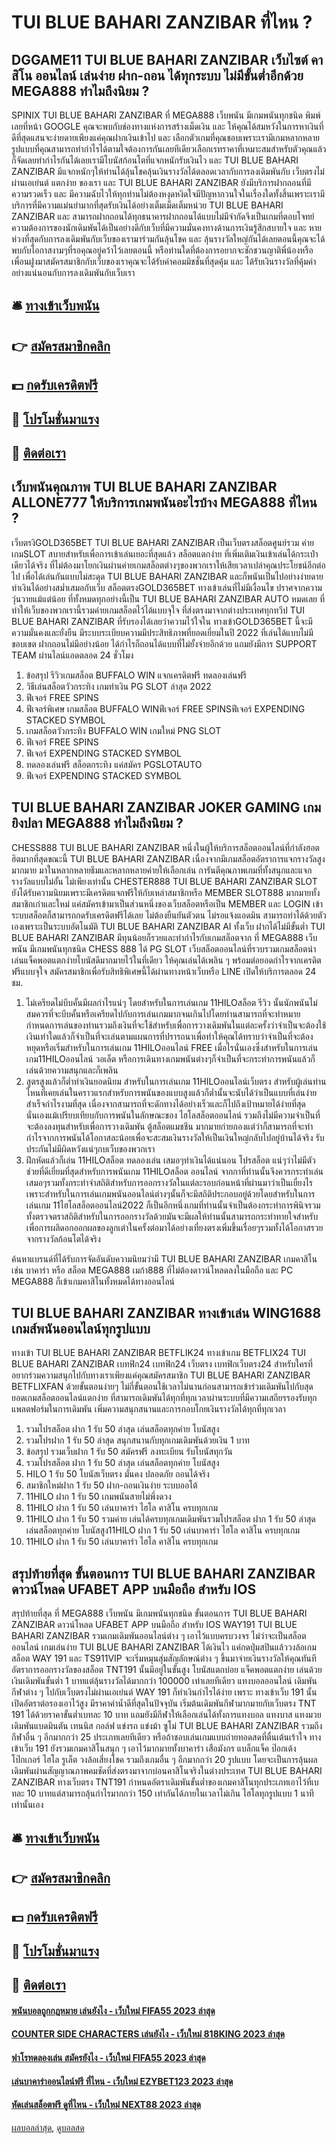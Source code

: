 # TUI BLUE BAHARI ZANZIBAR ที่ไหน ?
## DGGAME11 TUI BLUE BAHARI ZANZIBAR เว็บไซต์ คาสิโน ออนไลน์ เล่นง่าย ฝาก-ถอน ได้ทุกระบบ ไม่มีขั้นต่ำอีกด้วย MEGA888 ทำไมถึงนิยม ?
SPINIX TUI BLUE BAHARI ZANZIBAR ที่ MEGA888 เว็บพนัน มีเกมพนันทุกชนิด พิมพ์เลยที่หน้า GOOGLE คุณจะพบกับช่องทางแห่งการสร้างเม็ดเงิน และ ให้คุณได้สมหวังในการหาเงินที่ดีที่สุดแสนจะง่ายดายเพียงแค่คุณฝากเงินเข้าไป และ เลือกตัวเกมที่คุณชอบเพราะเรามีเกมหลากหลายรูปแบบที่คุณสามารถทำกำไรได้ตามใจต้องการกันเลยทีเดียวเลือกเรทราคาที่เหมาะสมสำหรับตัวคุณแล้วก็จัดเลยทำกำไรกันได้เลยเรามีโบนัสก้อนโตที่แจกหนักรับเงินไว และ TUI BLUE BAHARI ZANZIBAR มีแจกหนักๆให้ท่านได้ลุ้นโชคลุ้นเงินรางวัลได้ตลอดเวลากับการลงเดิมพันกับ เว็บตรงไม่ผ่านเอเย่นต์ แตกง่าย ของเรา และ TUI BLUE BAHARI ZANZIBAR ยังมีบริการฝากถอนที่มีความรวดเร็ว และ มีความฉับไวให้ทุกท่านไม่ต้องหงุดหงิดใจมีปัญหากวนใจในเรื่องใดทั้งสิ้นเพราะเรามีบริการที่มีความแม่นยำมากที่สุดรับเงินได้อย่างเต็มเม็ดเต็มหน่วย TUI BLUE BAHARI ZANZIBAR และ สามารถฝากถอนได้ทุกธนาคารฝากถอนได้แบบไม่มีจำกัดจึงเป็นเกมที่ตอบโจทย์ความต้องการของนักเดิมพันได้เป็นอย่างดีกับเว็บที่มีความมั่นคงทางด้านการเงินรู้สึกสบายใจ และ หายห่วงที่สุดกับการลงเดิมพันกับเว็บของเรามาร่วมกันลุ้นโชค และ ลุ้นรางวัลใหญ่กันได้เลยตอนนี้คุณจะได้พบกับโอกาสงามๆที่รอคุณอยู่คว้าไว้เลยตอนนี้ หรือท่านใดที่ต้องการอยากจะชักชวนญาติพี่น้องหรือเพื่อนฝูงมาสมัครสมาชิกกับเว็บของเราคุณจะได้รับค่าคอมมิชชั่นที่สุดคุ้ม และ ได้รับเงินรางวัลที่คุ้มค่าอย่างแน่นอนกับการลงเดิมพันกับเว็บเรา

## 🛎 [ทางเข้าเว็บพนัน](https://bit.ly/3SdLNi2)
## 👉 [สมัครสมาชิกคลิก](https://bit.ly/3SdLNi2)
## 💵 [กดรับเครดิตฟรี](https://bit.ly/3dyRKHj)
## 👑 [โปรโมชั่นมาแรง](https://bit.ly/3dyRKHj)
## 📱 [ติดต่อเรา](https://bit.ly/3dyRKHj)

## เว็บพนันคุณภาพ TUI BLUE BAHARI ZANZIBAR ALLONE777 ให้บริการเกมพนันอะไรบ้าง MEGA888 ที่ไหน ?
เว็บตรงิGOLD365BET TUI BLUE BAHARI ZANZIBAR เป็นเว็บตรงสล็อตศูนย์รวม ค่ายเกมSLOT สบายสำหรับเพื่อการเข้าเล่นเยอะที่สุดแล้ว สล็อตแตกง่าย ที่เพิ่มเติมเงินเข้าเล่นได้กระเป๋าเดียวได้จริง ที่ไม่ต้องมาโยกเงินผ่านค่ายเกมสล็อตต่างๆของพวกเราให้เสียเวลาเปล่าคุณประโยชน์อีกต่อไป เพื่อได้เล่นกันแบบไม่สะดุด TUI BLUE BAHARI ZANZIBAR และก็พนันเป็นไปอย่างง่ายดาย ทำเงินได้อย่างสม่ำเสมอกับเว็บ สล็อตตรงGOLD365BET ทางเข้าเล่นที่ไม่มีเงื่อนไข ปราศจากความวุ่นวายแม้แต่น้อย ที่ทั้งหมดทุกอย่างนี้เป็น TUI BLUE BAHARI ZANZIBAR AUTO หมดเลย ที่ทำให้เว็บของพวกเรานี้รวมค่ายเกมสล็อตไว้ได้แบบจุใจ ที่ส่งตรงมาจากต่างประเทศทุกทวีป TUI BLUE BAHARI ZANZIBAR ที่รับรองได้เลยว่าความไว้ใจใน ทางเข้าGOLD365BET นี้จะมีความมั่นคงและยั่งยืน มีระบบระเบียบความมีประสิทธิภาพที่ยอดเยี่ยมในปี 2022 ที่เล่นได้แบบไม่มีขอบเขต ฝากถอนไม่มีอย่างน้อย ได้กำไรก็ถอนได้แบบที่ไม่ยั้งจ่ายอีกด้วย แถมยังมีการ SUPPORT TEAM ผ่านไลน์แอดตลอด 24 ชั่วโมง
1. ข้อสรุป รีวิวเกมสล็อต BUFFALO WIN แจกเครดิตฟรี ทดลองเล่นฟรี
2. วิธีเล่นสล็อตวัวกระทิง เกมทำเงิน PG SLOT ล่าสุด 2022
3. ฟีเจอร์ FREE SPINS
4. ฟีเจอร์พิเศษ เกมสล็อต BUFFALO WINฟีเจอร์ FREE SPINSฟีเจอร์ EXPENDING STACKED SYMBOL
5. เกมสล็อตวัวกระทิง BUFFALO WIN เกมใหม่ PNG SLOT
6. ฟีเจอร์ FREE SPINS
7. ฟีเจอร์ EXPENDING STACKED SYMBOL
8. ทดลองเล่นฟรี สล็อตกระทิง แค่สมัคร PGSLOTAUTO
9. ฟีเจอร์ EXPENDING STACKED SYMBOL

## TUI BLUE BAHARI ZANZIBAR JOKER GAMING เกมยิงปลา MEGA888 ทำไมถึงนิยม ?
CHESS888 TUI BLUE BAHARI ZANZIBAR หนึ่งในผู้ให้บริการสล็อตออนไลน์ที่กำลังฮอตฮิตมากที่สุดขณะนี้ TUI BLUE BAHARI ZANZIBAR เนื่องจากมีเกมสล็อตอัตราการแจกรางวัลสูงมากมาย มาในหลากหลายธีมและหลากหลายค่ายให้เลือกเล่น การันตีคุณภาพเกมที่ทั้งสนุกและแจกรางวัลแบบไม่อั้น ไม่เพียงเท่านั้น CHESTER888 TUI BLUE BAHARI ZANZIBAR SLOT ยังได้รับความนิยมเพราะมีเครดิตแจกฟรีให้กับเหล่าสมาชิกหรือ MEMBER SLOT888 มากมายทั้งสมาชิกเก่าและใหม่ แค่สมัครเข้ามาเป็นส่วนหนึ่งของเว็บสล็อตหรือเป็น MEMBER และ LOGIN เข้าระบบสล็อตก็สามารถกดรับเครดิตฟรีได้เลย ไม่ต้องยืนยันตัวตน ไม่รอแจ้งแอดมิน สามารถทำได้ด้วยตัวเองเพราะเป็นระบบอัตโนมัติ TUI BLUE BAHARI ZANZIBAR AI ทั้งเว็บ ฝากได้ไม่มีขั้นต่ำ TUI BLUE BAHARI ZANZIBAR มีทุนน้อยก็รวยและทำกำไรกับเกมสล็อตจาก ที่ MEGA888 เว็บพนัน มีเกมพนันทุกชนิด CHESS 888 ได้
PG SLOT เว็บสล็อตออนไลน์ที่รวบรวมเกมสล็อตน่าเล่นแจ็คพอตแตกง่ายโบนัสดีมากมายไว้ในที่เดียว ให้คุณเล่นได้เพลิน ๆ พร้อมต่อยอดกำไรจากเครดิตฟรีแบบจุใจ สมัครสมาชิกเพื่อรับสิทธิพิเศษนี้ได้ผ่านทางหน้าเว็บหรือ LINE เปิดให้บริการตลอด 24 ชม.
1. ไม่เครียดไม่บีบคั้นมีผลกำไรแน่ๆ โดยสำหรับในการเล่นเกม 11HILOสล็อต รีวิว นั้นนักพนันไม่สมควรที่จะบีบคั้นหรือเครียดไปกับการเล่นเกมมากจนเกินไปโดยท่านสามารถที่จะทำหมายกำหนดการเล่นของท่านรวมถึงเงินที่จะใช้สำหรับเพื่อการวางเดิมพันในแต่ละครั้งว่าจำเป็นจะต้องใช้เงินเท่าใดแล้วก็จำเป็นที่จะเล่นตามแผนการที่ปรารถนาเพื่อทำให้คุณได้ทราบว่าจำเป็นที่จะต้องหยุดหรือเริ่มสำหรับในการเล่นเกม 11HILOออนไลน์ FREE เมื่อไรนั่นเองซึ่งสำหรับในการเล่น เกม11HILOออนไลน์ วอเล็ต หรือการเดินทางเกมพนันต่างๆก็จำเป็นที่จะกระทำการพนันแล้วก็เล่นด้วยความสนุกและก็เพลิน
2. สูตรสูงแล้วก็ต่ำทำเงินยอดนิยม สำหรับในการเล่นเกม 11HILOออนไลน์เว็บตรง สำหรับผู้เล่นท่านไหนที่เคยเล่นในคราวแรกสำหรับการพนันของแบบสูงแล้วก็ต่ำนั้นจะนับได้ว่าเป็นแบบที่เล่นง่ายสำเร็จกำไรงามที่สุด เนื่องจากสามารถที่จะดักทางได้อย่างเร็วและก็ไปถึงเป้าหมายได้ง่ายที่สุดนั่นเองแม้เปรียบเทียบกับการพนันในลักษณะของ ไฮโลสล็อตออนไลน์ รวมถึงไม่มีความจำเป็นที่จะต้องลงทุนสำหรับเพื่อการวางเดิมพัน ตู้สล็อตแมชชีน มากมายก่ายกองแต่ว่าก็สามารถที่จะทำกำไรจากการพนันได้โอกาสละน้อยเพื่อจะสะสมเงินรางวัลให้เป็นเงินใหญ่กลับไปอยู่บ้านได้จริง รับประกันไม่มีผิดหวังแน่ๆกบเว็บของพวกเรา
3. ฝึกหัดแล้วก็เล่น 11HILOสล็อต ทดลองเล่น เสมอๆทำเงินได้แน่นอน โปรสล็อต แน่ๆว่าไม่มีตัวช่วยที่ดีเยี่ยมที่สุดสำหรับการพนันเกม 11HILOสล็อต ออนไลน์ จากกาที่ท่านนั้นจึงควรกระทำเล่นเสมอๆรวมทั้งกระทำจำสถิติสำหรับการออกรางวัลในแต่ละรอบก่อนหน้าที่ผ่านมาว่าเป็นเยี่ยงไรเพราะสำหรับในการเล่นเกมพนันออนไลน์ต่างๆนั้นก็จะมีสถิติประกอบอยู่ด้วยโดยสำหรับในการเล่นเกม 11ไฮโลสล็อตออนไลน์2022 ก็เป็นอีกหนึ่งเกมที่ท่านนั้นจำเป็นต้องกระทำการพินิจรวมทั้งตรวจตราสถิติสำหรับในการออกรางวัลด้วยมันจะมีผลให้ท่านนั้นสามารถกระทำทายใจสำหรับเพื่อการผลิดอกออกผลของลูกเต๋าในครั้งต่อมาได้อย่างเที่ยงตรงเพิ่มขึ้นเรื่อยๆรวมทั้งได้โอกาสรวยจากรางวัลก้อนโตได้จริง

ค้นหาแบรนด์ที่ได้รับการจัดอันดับความนิยมว่ามี TUI BLUE BAHARI ZANZIBAR เกมคาสิโน เช่น บาคาร่า หรือ สล็อต MEGA888 เมก้า888 ที่ไม่ต้องดาวน์โหลดลงในมือถือ และ PC MEGA888 ก็เข้าเกมคาสิโนทั้งหมดได้ทางออนไลน์

## TUI BLUE BAHARI ZANZIBAR ทางเข้าเล่น WING1688 เกมส์พนันออนไลน์ทุกรูปแบบ
ทางเข้า TUI BLUE BAHARI ZANZIBAR BETFLIK24 ทางเข้าเกม BETFLIX24 TUI BLUE BAHARI ZANZIBAR เบทฟิก24 เบทฟิก24 เว็บตรง เบทฟิกเว็บตรง24
สำหรับใครที่อยากร่วมความสนุกไปกับทางเราเพียงแค่คุณสมัครสมาชิก TUI BLUE BAHARI ZANZIBAR BETFLIXFAN ด้วยขั้นตอนง่ายๆ ไม่กี่ขั้นตอนใช้เวลาไม่นานก่อนสามารถเข้าร่วมเดิมพันไปกับสุดยอดเกมสล็อตออนไลน์แตกง่าย ที่สามารถเดิมพันได้ทุกที่ทุกเวลาผ่านระบบที่มีความเสถียรรองรับทุกแพลตฟอร์มในการเดิมพัน เพิ่มความสนุกสนานและการกอบโกยเงินรางวัลได้ทุกที่ทุกเวลา
1. รวมโปรสล็อต ฝาก 1 รับ 50 ล่าสุด เล่นสล็อตทุกค่าย โบนัสสูง
2. รวมโปรฝาก 1 รับ 50 ล่าสุด สนุกสนานกับทุกเกมเดิมพันด้วยเงิน 1 บาท
3. ข้อสรุป รวมเว็บฝาก 1 รับ 50 สมัครฟรี ลงทะเบียน รับโบนัสทุกวัน
4. รวมโปรสล็อต ฝาก 1 รับ 50 ล่าสุด เล่นสล็อตทุกค่าย โบนัสสูง
5. HILO 1 รับ 50 โบนัสเว็บตรง มั่นคง ปลอดภัย ถอนได้จริง
6. สมาชิกใหม่ฝาก 1 รับ 50 ฝาก-ถอนเงินง่าย ระบบออโต้
7. 11HILO ฝาก 1 รับ 50 เกมพนันสายไม่พึ่งดวง
8. 11HILO ฝาก 1 รับ 50 เล่นบาคาร่า ไฮโล คาสิโน ครบทุกเกม
9. 11HILO ฝาก 1 รับ 50 รวมค่าย เล่นได้ครบทุกเกมเดิมพันรวมโปรสล็อต ฝาก 1 รับ 50 ล่าสุด เล่นสล็อตทุกค่าย โบนัสสูง11HILO ฝาก 1 รับ 50 เล่นบาคาร่า ไฮโล คาสิโน ครบทุกเกม
10. 11HILO ฝาก 1 รับ 50 เล่นบาคาร่า ไฮโล คาสิโน ครบทุกเกม

## สรุปท้ายที่สุด ขั้นตอนการ TUI BLUE BAHARI ZANZIBAR ดาวน์โหลด UFABET APP บนมือถือ สำหรับ IOS
สรุปท้ายที่สุด ที่ MEGA888 เว็บพนัน มีเกมพนันทุกชนิด ขั้นตอนการ TUI BLUE BAHARI ZANZIBAR ดาวน์โหลด UFABET APP บนมือถือ สำหรับ IOS WAY191 TUI BLUE BAHARI ZANZIBAR รวมเกมเดิมพันออนไลน์ต่าง ๆ เอาไว้แบบครบวงจร ไม่ว่าจะเป็นสล็อตออนไลน์ เกมเล่นง่าย TUI BLUE BAHARI ZANZIBAR ได้เงินไว แค่กดปุ่มสปินแล้ววงล้อเกมสล็อต WAY 191 และ TS911VIP จะเริ่มหมุนสุ่มสัญลักษณ์ต่าง ๆ ขึ้นมาจ่ายเงินรางวัลให้คุณทันที อัตราการออกรางวัลของสล็อต TNT191 นั้นมีอยู่ในขั้นสูง โบนัสแตกบ่อย แจ็คพอตแตกง่าย เล่นด้วยเงินเดิมพันขั้นต่ำ 1 บาทแต่ลุ้นรางวัลได้มากกว่า 100000 เท่าเลยทีเดียว
แทงบอลออนไลน์ เดิมพันกีฬาต่าง ๆ ไปกับเว็บตรงไม่ผ่านเอเย่นต์ WAY 191 ก็ทำเงินกำไรได้ง่าย เพราะ ทางเข้าเว็บ 191 นั้นเปิดอัตราต่อรองเอาไว้สูง มีราคาค่าน้ำดีที่สุดในปัจจุบัน เริ่มต้นเดิมพันกีฬามากมายกับเว็บตรง TNT 191 ได้ด้วยราคาขั้นต่ำเบทละ 10 บาท แถมยังมีกีฬาให้เลือกเล่นได้ทั้งการแทงบอล แทงบาส แทงมวย เดิมพันแบดมินตัน เทนนิส กอล์ฟ แข่งรถ แข่งม้า ซูโม่ TUI BLUE BAHARI ZANZIBAR รวมถึงกีฬาอื่น ๆ อีกมากกว่า 25 ประเภทเลยทีเดียว
หรือถ้าชอบเล่นเกมแบบถ่ายทอดสดที่ตื่นเต้นเร้าใจ ทางเข้าเว็บ 191 ยังรวมเกมคาสิโนสนุก ๆ เอาไว้มากมายทั้งบาคาร่า เสือมังกร แบล็กแจ็ค ป๊อกเด้ง โป๊กเกอร์ ไฮโล รูเล็ต วงล้อเสี่ยงโชค รวมถึงเกมอื่น ๆ อีกมากกว่า 20 รูปแบบ โดยจะเป็นการลุ้นผลเดิมพันผ่านสัญญาณภาพคมชัดที่ส่งตรงมาจากบ่อนคาสิโนจริงในต่างประเทศ TUI BLUE BAHARI ZANZIBAR ทางเว็บตรง TNT191 กำหนดอัตราเดิมพันขั้นต่ำของเกมคาสิโนทุกประเภทเอาไว้ที่เบทละ 10 บาทแต่สามารถลุ้นกำไรมากกว่า 150 เท่ากันได้ภายในเวลาไม่เกิน ไฮโลทุกรูปแบบ 1 นาทีเท่านั้นเอง

## 🛎 [ทางเข้าเว็บพนัน](https://bit.ly/3SdLNi2)
## 👉 [สมัครสมาชิกคลิก](https://bit.ly/3SdLNi2)
## 💵 [กดรับเครดิตฟรี](https://bit.ly/3dyRKHj)
## 👑 [โปรโมชั่นมาแรง](https://bit.ly/3dyRKHj)
## 📱 [ติดต่อเรา](https://bit.ly/3dyRKHj)

#### [พนันบอลถูกกฎหมาย เล่นยังไง - เว็บใหม่ FIFA55 2023 ล่าสุด](https://atom.io/themes/พนันบอลถูกกฎหมาย%20เล่นยังไง%20-%20เว็บใหม่%20fifa55%202023%20ล่าสุด)
#### [COUNTER SIDE CHARACTERS เล่นยังไง - เว็บใหม่ 818KING 2023 ล่าสุด](https://atom.io/themes/counter%20side%20characters%20เล่นยังไง%20-%20เว็บใหม่%20818king%202023%20ล่าสุด)
#### [ฟาโรทดลองเล่น สมัครยังไง - เว็บใหม่ FIFA55 2023 ล่าสุด](https://atom.io/themes/ฟาโรทดลองเล่น%20สมัครยังไง%20-%20เว็บใหม่%20fifa55%202023%20ล่าสุด)
#### [เล่นบาคาร่าออนไลน์ฟรี ที่ไหน - เว็บใหม่ EZYBET123 2023 ล่าสุด](https://atom.io/themes/เล่นบาคาร่าออนไลน์ฟรี%20ที่ไหน%20-%20เว็บใหม่%20ezybet123%202023%20ล่าสุด)
#### [หัดเล่นสล็อตฟรี ดูที่ไหน - เว็บใหม่ NEXT88 2023 ล่าสุด](https://atom.io/themes/หัดเล่นสล็อตฟรี%20ดูที่ไหน%20-%20เว็บใหม่%20next88%202023%20ล่าสุด)

[ผลบอลล่าสุด](https://siamsport.tv "ผลบอลล่าสุด"), [ดูบอลสด](https://siamsport.tv/ดูบอลสด "ดูบอลสด")